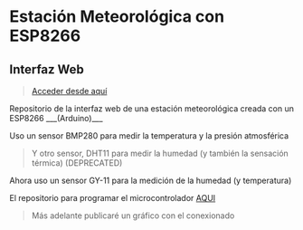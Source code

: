 # Estación Meteorológica con ESP8266
## Interfaz Web 

> <a href="http://ledemar.ddns.net/meteo" target="_new">Acceder desde aquí</a>


<p>Repositorio de la interfaz web de una estación meteorológica creada con un ESP8266 ___(Arduino)___ </p>
<p>Uso un sensor BMP280 para medir la temperatura y la presión atmosférica</p>

> Y otro sensor, DHT11 para medir la humedad (y también la sensación térmica) (DEPRECATED)

<p>Ahora uso un sensor GY-11 para la medición de la humedad (y temperatura)</p>
<p>El repositorio para programar el microcontrolador <a href="https://github.com/mledpal/meteoduino-firmware">AQUI</a></p>

> Más adelante publicaré un gráfico con el conexionado

